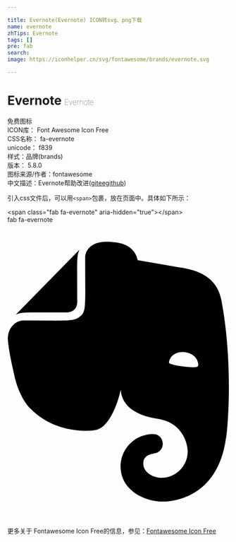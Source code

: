 ```yaml
---

title: Evernote(Evernote) ICON转svg、png下载
name: evernote
zhTips: Evernote
tags: []
pre: fab
search: 
image: https://iconhelper.cn/svg/fontawesome/brands/evernote.svg

---
```


# Evernote  <small style="font-size: 60%;font-weight: 100">Evernote</small>


<div class="detail-page">
<p>
<span><span class="badge-success badge">免费图标</span> </span>
<br/>
<span>
ICON库：
<span class="badge-secondary badge">Font Awesome Icon Free</span> 
</span>
<br/>
<span>
CSS名称：
<span class="badge-secondary badge">fa-evernote</span> 
</span>
<br/>
<span>
unicode：
<span class="badge-secondary badge">f839</span> 
<copy-btn content='f839' btn-title=""></copy-btn>
<copy-btn :content='String.fromCodePoint(parseInt("f839", 16))' btn-title="复制U"></copy-btn>
</span><br/><span>样式：<span class="badge-light badge">品牌(brands)</span></span>
<br/>
<span>
版本：
<span class="badge-secondary badge">5.8.0</span> 
</span>
<br/>
<span>图标来源/作者：<span class="badge-light badge">fontawesome</span></span> 
<br/>
<span class="zh-detail">中文描述：<span class="badge-primary badge">Evernote</span><span class="help-link"><span>帮助改进</span>(<a href="https://gitee.com/liuwave/icon-helper/edit/master/json/fontawesome/brands/evernote.json" target="_blank" rel="noopener noreferrer">gitee</a><a href="https://github.com/liuwave/icon-helper/edit/master/json/fontawesome/brands/evernote.json" target="_blank" rel="noopener noreferrer">github</a></span>)</span><br/>
</p>
</div>
<div class="alert alert-dark">
  <i class="fab fa-evernote fa-xs"></i>
  <i class="fab fa-evernote fa-sm"></i>
  <i class="fab fa-evernote fa-lg"></i>
  <i class="fab fa-evernote fa-2x"></i>
  <i class="fab fa-evernote fa-3x"></i>
  <i class="fab fa-evernote fa-5x"></i>
  <i class="fab fa-evernote fa-7x"></i>
</div>
<div>
  <p>引入css文件后，可以用<code>&lt;span&gt;</code>包裹，放在页面中。具体如下所示：    
  </p>
  <div class="alert alert-primary" style="font-size: 14px">
    &lt;span class="fab fa-evernote" aria-hidden="true"&gt;&lt;/span&gt;
    <copy-btn content='<span class="fab fa-evernote" aria-hidden="true"></span>'></copy-btn>
  </div>
  <div class="alert alert-secondary">
    <i class="fab fa-evernote"
    style="font-size: 24px"
    aria-hidden="true"></i> fab fa-evernote
    <copy-btn content="fab fa-evernote" btn-title="复制图标名称"></copy-btn>
  </div>
</div>
<div id="svg" class="svg-wrap">
<svg xmlns="http://www.w3.org/2000/svg" viewBox="0 0 384 512"><path d="M120.82 132.21c1.6 22.31-17.55 21.59-21.61 21.59-68.93 0-73.64-1-83.58 3.34-.56.22-.74 0-.37-.37L123.79 46.45c.38-.37.6-.22.38.37-4.35 9.99-3.35 15.09-3.35 85.39zm79 308c-14.68-37.08 13-76.93 52.52-76.62 17.49 0 22.6 23.21 7.95 31.42-6.19 3.3-24.95 1.74-25.14 19.2-.05 17.09 19.67 25 31.2 24.89A45.64 45.64 0 0 0 312 393.45v-.08c0-11.63-7.79-47.22-47.54-55.34-7.72-1.54-65-6.35-68.35-50.52-3.74 16.93-17.4 63.49-43.11 69.09-8.74 1.94-69.68 7.64-112.92-36.77 0 0-18.57-15.23-28.23-57.95-3.38-15.75-9.28-39.7-11.14-62 0-18 11.14-30.45 25.07-32.2 81 0 90 2.32 101-7.8 9.82-9.24 7.8-15.5 7.8-102.78 1-8.3 7.79-30.81 53.41-24.14 6 .86 31.91 4.18 37.48 30.64l64.26 11.15c20.43 3.71 70.94 7 80.6 57.94 22.66 121.09 8.91 238.46 7.8 238.46C362.15 485.53 267.06 480 267.06 480c-18.95-.23-54.25-9.4-67.27-39.83zm80.94-204.84c-1 1.92-2.2 6 .85 7 14.09 4.93 39.75 6.84 45.88 5.53 3.11-.25 3.05-4.43 2.48-6.65-3.53-21.85-40.83-26.5-49.24-5.92z"/></svg>
</div>
<detail full-name='fa-evernote'></detail>

<Vssue title="关于“Evernote”的评论" />
    
<div><p>更多关于  Fontawesome Icon Free的信息，参见：<a target="_blank" href="https://iconhelper.cn/fontawesome.html">Fontawesome Icon Free</a>
</p></div>
